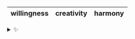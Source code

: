 | willingness | creativity | harmony |
| :---------: | :--------: | :-----: |

<details>
  <summary>✨</summary>
  These words are chosen at random each day. New words will appear here tomorrow morning.
</details>